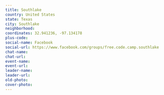 ```yaml
---
title: Southlake
country: United States
state: Texas
city: Southlake
neighborhood: 
coordinates: 32.941236, -97.134178
plus-code:
social-name: Facebook
social-url: https://www.facebook.com/groups/free.code.camp.southlake
chat-name:
chat-url:
event-name:
event-url:
leader-name:
leader-url:
old-photo: 
cover-photo:
---
```

